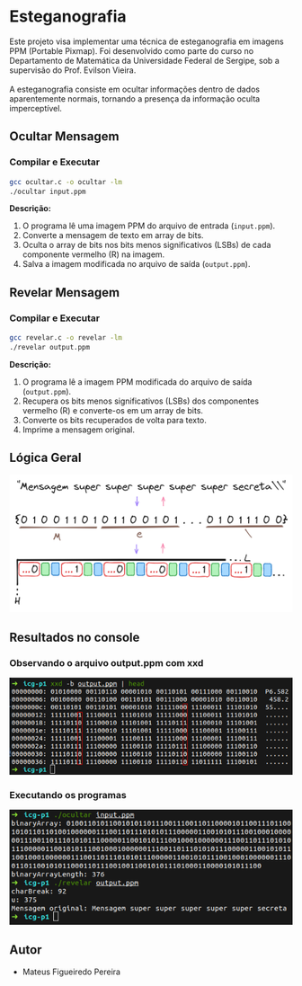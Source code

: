 # Esteganografia

Este projeto visa implementar uma técnica de esteganografia em imagens PPM (Portable Pixmap). Foi desenvolvido como parte do curso no Departamento de Matemática da Universidade Federal de Sergipe, sob a supervisão do Prof. Evilson Vieira.
<br><br/>
A esteganografia consiste em ocultar informações dentro de dados aparentemente normais, tornando a presença da informação oculta imperceptível.

## Ocultar Mensagem

### Compilar e Executar

```bash
gcc ocultar.c -o ocultar -lm
./ocultar input.ppm
```

**Descrição:**
1. O programa lê uma imagem PPM do arquivo de entrada (`input.ppm`).
2. Converte a mensagem de texto em array de bits.
3. Oculta o array de bits nos bits menos significativos (LSBs) de cada componente vermelho (R) na imagem.
4. Salva a imagem modificada no arquivo de saída (`output.ppm`).

## Revelar Mensagem

### Compilar e Executar

```bash
gcc revelar.c -o revelar -lm
./revelar output.ppm
```

**Descrição:**
1. O programa lê a imagem PPM modificada do arquivo de saída (`output.ppm`).
2. Recupera os bits menos significativos (LSBs) dos componentes vermelho (R) e converte-os em um array de bits.
3. Converte os bits recuperados de volta para texto.
4. Imprime a mensagem original.

## Lógica Geral

<div>
    <img src="./imagens-png/ideia-geral.png">
</div>

## Resultados no console

### Observando o arquivo output.ppm com xxd

<div>
    <img src="./imagens-png/xxd-output.png">
</div>


### Executando os programas

<div>
    <img src="./imagens-png/exe-console.png">
</div>

## Autor

- Mateus Figueiredo Pereira